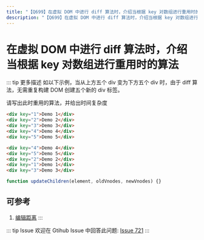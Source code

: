 ```yaml
---
title: "【Q699】在虚拟 DOM 中进行 diff 算法时，介绍当根据 key 对数组进行重用时的算法 | react,vue高频面试题"
description: "【Q699】在虚拟 DOM 中进行 diff 算法时，介绍当根据 key 对数组进行重用时的算法 字节跳动面试题、阿里腾讯面试题、美团小米面试题。"
---
```


# 在虚拟 DOM 中进行 diff 算法时，介绍当根据 key 对数组进行重用时的算法

::: tip 更多描述
如以下示例，当从上方五个 div 变为下方五个 div 时，由于 diff 算法，无需重复构建 DOM 创建五个新的 div 标签。

请写出此时重用的算法，并给出时间复杂度

```html
<div key="1">Demo 1</div>
<div key="2">Demo 2</div>
<div key="3">Demo 3</div>
<div key="4">Demo 4</div>
<div key="5">Demo 5</div>

<div key="4">Demo 4</div>
<div key="5">Demo 5</div>
<div key="2">Demo 2</div>
<div key="1">Demo 1</div>
<div key="3">Demo 3</div>
```

```js
function updateChildren(element, oldVnodes, newVnodes) {}
```

## 可参考

1. [编辑距离](https://leetcode-cn.com/problems/edit-distance/)
   :::

::: tip Issue
欢迎在 Gtihub Issue 中回答此问题: [Issue 721](https://github.com/shfshanyue/Daily-Question/issues/721)
:::
